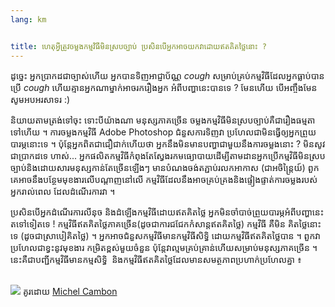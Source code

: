 ```yaml
---
lang: km


title: ហេតុ​អ្វី​​ត្រូវ​ចម្លង​​កម្មវិធី​​​មិន​ស្រប​ច្បាប់​ ប្រសិន​បើ​អ្នក​អាច​យក​វា​​ដោយ​ឥត​គិត​ថ្លៃ​នោះ​ ?
---
```


ដូច្នេះ​ អ្នក​ប្រាកដ​ជា​ច្បាស់​ហើយ​ អ្នក​បាន​ទិញ​អាជ្ញាប័ណ្ណ​ *cough* ​សម្រាប់​​គ្រប់​កម្មវិធី​ ​ដែល​​អ្នក​​ធ្លាប់​បាន​ប្រើ​ *cough* 
ហើយ​​​គ្មាន​អ្នក​ណា​​ម្នាក់​អាច​រករឿង​អ្នក អំពី​​បញ្ហា​​​នេះ​​បាន​ទេ ​? មែន​ហើយ​ បើ​អញ្ចឹង​មែន​ សូម​​អប​អរ​សាទរ  :)

និយាយ​តាម​ត្រង់​ទៅ​ចុះ​ ទោះ​បីយ៉ាង​ណា​ ​មនុស្ស​ភាគ​ច្រើន​ ចម្លង​កម្មវិធី​មិន​ស្រប​ច្បាប់​
គឺ​ជា​រឿងធម្មតា​ទៅ​ហើយ ។ ការ​ចម្លង​កម្មវិធី​ Adobe Photoshop ជំនួស​ការ​ទិញ​វា​ ប្រហែល​ជា​ 
មិន​ធ្វើ​ឲ្យ​អ្នក​ព្រួយ​បារម្ភ​នោះ​​ទេ​ ។ ប៉ុន្តែ​អ្នក​ពិត​ជា​ជឿជាក់​​​​ហើយ​ថា​ អ្នក​ 
នឹង​មិន​មានបញ្ហា​ជា​មួយ​នឹង​ការ​ចម្លង​នោះ ​? មិន​សូវ​ជា​​ប្រាកដ​ទេ ហាស់​... អ្នក​ផលិត​កម្មវិធី​ 
កំពុង​តែ​ស្វែង​រក​មធ្យោបាយ​ដើម្បីតាម​ដាន​អ្នក​ប្រើ​កម្មវិធី​មិន​ស្រប​ច្បាប់​ 
និង​ដោយ​សារ​មនុស្ស​កាន់​តែ​ច្រើន​ឡើង​ៗ​ មាន​បំណង​ចង់ត​ភ្ជាប់​រលក​អាកាស​ 
(ជា​អចិន្ត្រៃយ៍​)  ពួក​គេ​អាច​នឹងបន្ថែម​មុខ​ងារ​​លើ​បណ្តាញ​នៅ​លើ​ 
កម្មវិធី​ដែល​នឹង​អាច​គ្រប់​គ្រង​ និង​ផ្ទៀង​ផ្ទាត់​ការ​ចម្លង​របស់​អ្នករាល់​​​ពេល​ ដែល​​​ដំណើរការ​វា​ ។

ប្រសិន​បើ​អ្នក​ដំណើរ​ការ​​​លីនុច​ និង​ដំឡើង​កម្មវិធី​ដោយ​ឥត​គិត​ថ្លៃ​ អ្នក​​មិន​ចាំ​បាច់​ 
ព្រួយ​បារម្ភ​​អំពី​បញ្ហា​នេះ​ត​ទៅ​​ទៀត​ទេ ​! កម្មវិធី​ឥត​គិត​ថ្លៃ​ភាគ​ច្រើន​ (ដូច​ជា​​ការ​ជជែក​កំសាន្ត​ឥត​គិត​ថ្លៃ​) កម្មវិធី​ គឺ​មិន​​ 
គិត​ថ្លៃ​​នោះ​ទេ​ (ដូច​ជា​ស្រាបៀ​គិត​ថ្លៃ) ។ អ្នក​អាច​​​​​ជំនួស​​​កម្មវិធី​មាន​កម្មវិធី​សិទ្ធិ ​ដោយ​​កម្មវិធី​​ឥត​គិត​ថ្លៃ​បាន​ ។ ពួក​វា​​ប្រហែលជា​ខ្វះនូវ​មុខ​ងារ
កម្រិត​ខ្ពស់​មួយ​ចំនួន​ ប៉ុន្តែវា​ល្មម​​​គ្រប់​គ្រាន់​ហើយ​សម្រាប់​មនុស្ស​ភាគ​ច្រើន​ ។ 
នេះ​​គឺ​ជាបញ្ជី​​​កម្មវិធី​​មាន​កម្មសិទ្ធិ ​ និង​កម្មវិធី​ឥតគិតថ្លៃ​ដែល​មាន​សមត្ថភាព​ប្រហាក់ប្រហែល​គ្នា ៖

<?php

table_parser ("Yes", "No", "Commercial", "Open source", "Exists on 
Windows?");


<br /><br>

<img src="Images/warez.png" />

គូរ​ដោយ​ <a href="http://michel.cambon.free.fr/ampere/salle1bis.htm">Michel Cambon</a>




